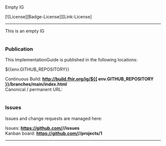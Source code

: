 Empty IG


[![License][Badge-License]][Link-License]


---
This is an empty IG
<br> </br>
###
### Publication
This ImplementationGuide is published in the following locations:

${{env.GITHUB_REPOSITORY}}

Continuous Build: __http://build.fhir.org/ig/${{ env.GITHUB_REPOSITORY }}/branches/main/index.html__  
Canonical / permanent URL: 
<br> </br>

### Issues
Issues and change requests are managed here:  

Issues:  __https://github.com/<handle>/<repo>/issues__  
Kanban board:  __https://github.com/<handle>/<repo>/projects/1__  

---
